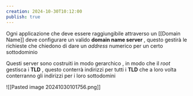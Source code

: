 ```yaml
---
creation: 2024-10-30T10:12:00
publish: true
---
```

Ogni applicazione che deve essere raggiungibile attraverso un [[Domain Name]] deve configurare un valido **domain name server** , questo gestirà le richieste che chiedono di dare un *address* numerico per un certo sottodominio

Questi server sono costruiti in modo gerarchico , in modo che il *root* gestisca i **TLD** , questo conterrà indirizzi per tutti i **TLD** che a loro volta conterranno gli indirizzi per i loro sottodomini

![[Pasted image 20241030101756.png]]

